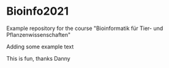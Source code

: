 # Bioinfo2021
Example repository for the course "Bioinformatik für Tier- und Pflanzenwissenschaften" 

Adding some example text

This is fun, thanks Danny
